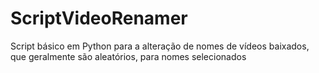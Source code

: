 # ScriptVideoRenamer
Script básico em Python para a alteração de nomes de vídeos baixados, que geralmente são aleatórios, para nomes selecionados
